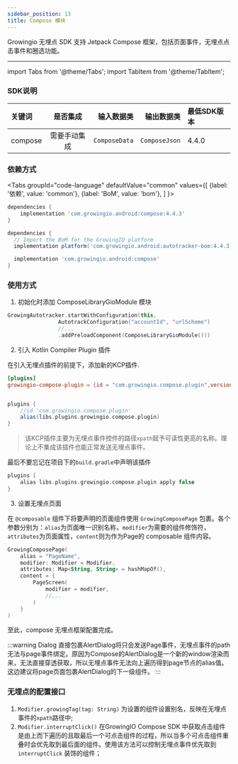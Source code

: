 ```yaml
---
sidebar_position: 13
title: Compose 模块
---
```


Growingio 无埋点 SDK 支持 Jetpack Compose 框架，包括页面事件，无埋点点击事件和圈选功能。

--------
import Tabs from '@theme/Tabs';
import TabItem from '@theme/TabItem';

### SDK说明
| 关键词   | 是否集成|  输入数据类 | 输出数据类 | 最低SDK版本 |
| :------- | :------:   | --:|  ---:| :---|
| compose  | 需要手动集成 | `ComposeData` | `ComposeJson` | 4.4.0 |

### 依赖方式
<Tabs
  groupId="code-language"
  defaultValue="common"
  values={[
    {label: '依赖', value: 'common'},
    {label: 'BoM', value: 'bom'},
  ]
}>

<TabItem value="common">

```groovy
dependencies {
	implementation 'com.growingio.android:compose:4.4.3'
}
```
</TabItem>

<TabItem value="bom">

```groovy
dependencies {
  // Import the BoM for the GrowingIO platform
  implementation platform('com.growingio.android:autotracker-bom:4.4.3')

  implementation 'com.growingio.android:compose'
}
```

</TabItem>
</Tabs>

### 使用方式

1. 初始化时添加 ComposeLibraryGioModule 模块

```kotlin
GrowingAutotracker.startWithConfiguration(this,
                AutotrackConfiguration("accountId", "urlScheme")
                //...
                .addPreloadComponent(ComposeLibraryGioModule()))
```

2. 引入 Kotlin Compiler Plugin 插件

在引入无埋点插件的前提下，添加新的KCP插件.

```toml
[plugins]
growingio-compose-plugin = {id = "com.growingio.compose.plugin",version = "4.4.0"}
```

```groovy

plugins {
    //id 'com.growingio.compose.plugin'
    alias(libs.plugins.growingio.compose.plugin)
}

```

> 该KCP插件主要为无埋点事件控件的路径`xpath`赋予可读性更高的名称。理论上不集成该插件也能正常发送无埋点事件。

最后不要忘记在项目下的`build.gradle`中声明该插件
```groovy
plugins {
    alias libs.plugins.growingio.compose.plugin apply false
}
```

3. 设置无埋点页面

在 `@composable` 组件下将要声明的页面组件使用 `GrowingComposePage` 包裹。各个参数分别为：`alias`为页面唯一识别名称，`modifier`为需要的组件修饰符，`attributes`为页面属性，`content`则为作为Page的 composable 组件内容。

```kotlin
GrowingComposePage(
    alias = "PageName",
    modifier: Modifier = Modifier,
    attributes: Map<String, String> = hashMapOf(),
    content = {
        PageScreen(
            modifier = modifier,
            //...
        )
    }
)
```
至此，compose 无埋点框架配置完成。

:::warning Dialog
直接包裹AlertDialog将只会发送Page事件，无埋点事件的path无法与page事件绑定。原因为Compose的AlertDialog是一个新的window渲染而来，无法直接穿透获取，所以无埋点事件无法向上遍历得到page节点的alias值。这边建议将page页面包裹AlertDialog的下一级组件。
:::

### 无埋点的配置接口

1. `Modifier.growingTag(tag: String)` 为设置的组件设置别名，反映在无埋点事件的`xpath`路径中;
2. `Modifier.interruptClick()` 在GrowingIO Compose SDK 中获取点击组件是由上而下遍历的且取最后一个可点击组件的过程，所以当多个可点击组件重叠时会优先取到最后面的组件。使用该方法可以控制无埋点事件优先取到 `interruptClick` 装饰的组件；

